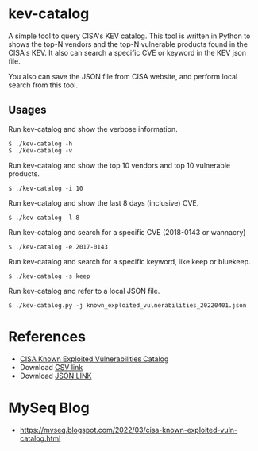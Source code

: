 # kev-catalog
A simple tool to query CISA's KEV catalog. This tool is written in Python to shows the top-N vendors and the top-N vulnerable products found in the CISA's KEV. It also can search a specific CVE or keyword in the KEV json file. 

You also can save the JSON file from CISA website, and perform local search from this tool. 

## Usages
Run kev-catalog and show the verbose information.
```
$ ./kev-catalog -h
$ ./kev-catalog -v 
```

Run kev-catalog and show the top 10 vendors and top 10 vulnerable products.
```
$ ./kev-catalog -i 10
```

Run kev-catalog and show the last 8 days (inclusive) CVE.
```
$ ./kev-catalog -l 8 
```

Run kev-catalog and search for a specific CVE (2018-0143 or wannacry)
```
$ ./kev-catalog -e 2017-0143
```

Run kev-catalog and search for a specific keyword, like keep or bluekeep.
```
$ ./kev-catalog -s keep
```

Run kev-catalog and refer to a local JSON file.
```
$ ./kev-catalog.py -j known_exploited_vulnerabilities_20220401.json 
```

# References
- [CISA Known Exploited Vulnerabilities Catalog](https://www.cisa.gov/known-exploited-vulnerabilities-catalog)
- Download [CSV link](https://www.cisa.gov/sites/default/files/csv/known_exploited_vulnerabilities.csv)
- Download [JSON LINK](https://www.cisa.gov/sites/default/files/feeds/known_exploited_vulnerabilities.json)


# MySeq Blog
- https://myseq.blogspot.com/2022/03/cisa-known-exploited-vuln-catalog.html

